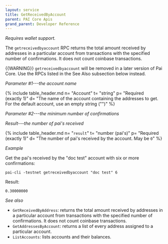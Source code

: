```yaml
---
layout: service
title: GetReceivedByAccount
parent: PAI Core Apis
grand_parent: Developer Reference
---
```



*Requires wallet support.*

The `getreceivedbyaccount` RPC returns the total amount received by addresses in a particular account from transactions with the specified number of confirmations. It does not count coinbase transactions.

{{WARNING}} `getreceivedbyaccount` will be removed in a later version of Pai
Core.  Use the RPCs listed in the See Also subsection below instead.

*Parameter #1---the account name*

{% include table_header.md
  n= "Account"
  t= "string"
  p= "Required<br>(exactly 1)"
  d= "The name of the account containing the addresses to get.  For the default account, use an empty string (\"\")"
%}

*Parameter #2---the minimum number of confirmations*

*Result---the number of pai's received*

{% include table_header.md
  n= "`result`"
  t= "number (pai's)"
  p= "Required<br>(exactly 1)"
  d= "The number of pai's received by the account.  May be `0`"
%}

*Example*

Get the pai's received by the "doc test" account with six or more
confirmations:

```
pai-cli -testnet getreceivedbyaccount "doc test" 6
```

Result:

```
0.30000000
```

*See also*

* `GetReceivedByAddress`:  returns the total amount received by addresses in a particular account from transactions with the specified number of confirmations. It does not count coinbase transactions.
* `GetAddressesByAccount`: returns a list of every address assigned to a particular account.
* `ListAccounts`: lists accounts and their balances.
